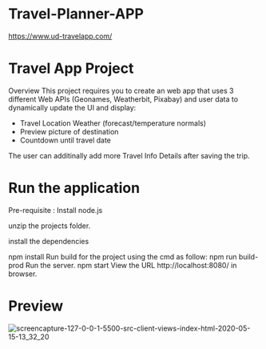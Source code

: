 # Travel-Planner-APP  
https://www.ud-travelapp.com/

# Travel App Project
Overview
This project requires you to create an web app that uses 3 different Web APIs (Geonames, Weatherbit, Pixabay) and user data to dynamically update the UI and display:
- Travel Location Weather (forecast/temperature normals)
- Preview picture of destination
- Countdown until travel date

The user can additinally add more Travel Info Details after saving the trip.

# Run the application

Pre-requisite : Install node.js

unzip the projects folder.

install the dependencies

npm install
Run build for the project using the cmd as follow:
npm run build-prod
Run the server.
npm start
View the URL http://localhost:8080/ in browser.

# Preview

![screencapture-127-0-0-1-5500-src-client-views-index-html-2020-05-15-13_32_20](https://user-images.githubusercontent.com/58664635/82046655-95832880-96b1-11ea-876b-60dd2853d24c.png)

